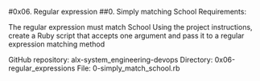 #0x06. Regular expression
##0. Simply matching School
Requirements:

The regular expression must match School
Using the project instructions, create a Ruby script that accepts one argument and pass it to a regular expression matching method

GitHub repository: alx-system_engineering-devops
Directory: 0x06-regular_expressions
File: 0-simply_match_school.rb
